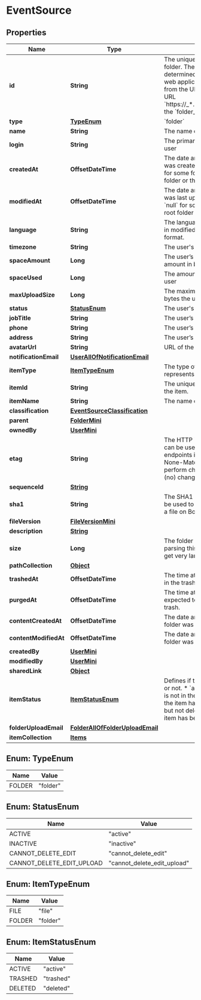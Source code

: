 

# EventSource


## Properties

| Name | Type | Description | Notes |
|------------ | ------------- | ------------- | -------------|
|**id** | **String** | The unique identifier that represent a folder.  The ID for any folder can be determined by visiting a folder in the web application and copying the ID from the URL. For example, for the URL &#x60;https://_*.app.box.com/folders/123&#x60; the &#x60;folder_id&#x60; is &#x60;123&#x60;. |  |
|**type** | [**TypeEnum**](#TypeEnum) | &#x60;folder&#x60; |  |
|**name** | **String** | The name of the folder. |  [optional] |
|**login** | **String** | The primary email address of this user |  [optional] |
|**createdAt** | **OffsetDateTime** | The date and time when the folder was created. This value may be &#x60;null&#x60; for some folders such as the root folder or the trash folder. |  [optional] |
|**modifiedAt** | **OffsetDateTime** | The date and time when the folder was last updated. This value may be &#x60;null&#x60; for some folders such as the root folder or the trash folder. |  [optional] |
|**language** | **String** | The language of the user, formatted in modified version of the [ISO 639-1](https://raw.githubusercontent.com) format. |  [optional] |
|**timezone** | **String** | The user&#39;s timezone |  [optional] |
|**spaceAmount** | **Long** | The user’s total available space amount in bytes |  [optional] |
|**spaceUsed** | **Long** | The amount of space in use by the user |  [optional] |
|**maxUploadSize** | **Long** | The maximum individual file size in bytes the user can have |  [optional] |
|**status** | [**StatusEnum**](#StatusEnum) | The user&#39;s account status |  [optional] |
|**jobTitle** | **String** | The user’s job title |  [optional] |
|**phone** | **String** | The user’s phone number |  [optional] |
|**address** | **String** | The user’s address |  [optional] |
|**avatarUrl** | **String** | URL of the user’s avatar image |  [optional] |
|**notificationEmail** | [**UserAllOfNotificationEmail**](UserAllOfNotificationEmail.md) |  |  [optional] |
|**itemType** | [**ItemTypeEnum**](#ItemTypeEnum) | The type of the item that the event represents. Can be &#x60;file&#x60; or &#x60;folder&#x60;.  |  |
|**itemId** | **String** | The unique identifier that represents the item.  |  |
|**itemName** | **String** | The name of the item.  |  |
|**classification** | [**EventSourceClassification**](EventSourceClassification.md) |  |  [optional] |
|**parent** | [**FolderMini**](FolderMini.md) |  |  [optional] |
|**ownedBy** | [**UserMini**](UserMini.md) |  |  [optional] |
|**etag** | **String** | The HTTP &#x60;etag&#x60; of this folder. This can be used within some API endpoints in the &#x60;If-Match&#x60; and &#x60;If-None-Match&#x60; headers to only perform changes on the folder if (no) changes have happened. |  [optional] |
|**sequenceId** | [**String**](String.md) |  |  [optional] |
|**sha1** | **String** | The SHA1 hash of the file. This can be used to compare the contents of a file on Box with a local file. |  [optional] |
|**fileVersion** | [**FileVersionMini**](FileVersionMini.md) |  |  [optional] |
|**description** | [**String**](String.md) |  |  [optional] |
|**size** | **Long** | The folder size in bytes.  Be careful parsing this integer as its value can get very large. |  [optional] |
|**pathCollection** | [**Object**](Object.md) |  |  [optional] |
|**trashedAt** | **OffsetDateTime** | The time at which this folder was put in the trash. |  [optional] |
|**purgedAt** | **OffsetDateTime** | The time at which this folder is expected to be purged from the trash. |  [optional] |
|**contentCreatedAt** | **OffsetDateTime** | The date and time at which this folder was originally created. |  [optional] |
|**contentModifiedAt** | **OffsetDateTime** | The date and time at which this folder was last updated. |  [optional] |
|**createdBy** | [**UserMini**](UserMini.md) |  |  [optional] |
|**modifiedBy** | [**UserMini**](UserMini.md) |  |  [optional] |
|**sharedLink** | [**Object**](Object.md) |  |  [optional] |
|**itemStatus** | [**ItemStatusEnum**](#ItemStatusEnum) | Defines if this item has been deleted or not.  * &#x60;active&#x60; when the item has is not in the trash * &#x60;trashed&#x60; when the item has been moved to the trash but not deleted * &#x60;deleted&#x60; when the item has been permanently deleted. |  [optional] |
|**folderUploadEmail** | [**FolderAllOfFolderUploadEmail**](FolderAllOfFolderUploadEmail.md) |  |  [optional] |
|**itemCollection** | [**Items**](Items.md) |  |  [optional] |



## Enum: TypeEnum

| Name | Value |
|---- | -----|
| FOLDER | &quot;folder&quot; |



## Enum: StatusEnum

| Name | Value |
|---- | -----|
| ACTIVE | &quot;active&quot; |
| INACTIVE | &quot;inactive&quot; |
| CANNOT_DELETE_EDIT | &quot;cannot_delete_edit&quot; |
| CANNOT_DELETE_EDIT_UPLOAD | &quot;cannot_delete_edit_upload&quot; |



## Enum: ItemTypeEnum

| Name | Value |
|---- | -----|
| FILE | &quot;file&quot; |
| FOLDER | &quot;folder&quot; |



## Enum: ItemStatusEnum

| Name | Value |
|---- | -----|
| ACTIVE | &quot;active&quot; |
| TRASHED | &quot;trashed&quot; |
| DELETED | &quot;deleted&quot; |




